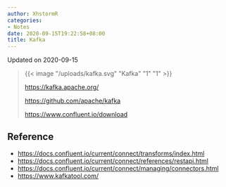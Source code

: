```yaml
---
author: XhstormR
categories:
- Notes
date: 2020-09-15T19:22:58+08:00
title: Kafka
---
```


<!--more-->

Updated on 2020-09-15

> {{< image "/uploads/kafka.svg" "Kafka" "1" "1" >}}
>
> https://kafka.apache.org/
>
> https://github.com/apache/kafka
>
> https://www.confluent.io/download

## Reference
* https://docs.confluent.io/current/connect/transforms/index.html
* https://docs.confluent.io/current/connect/references/restapi.html
* https://docs.confluent.io/current/connect/managing/connectors.html
* https://www.kafkatool.com/
